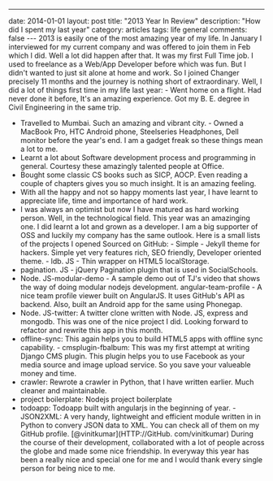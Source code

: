 ---
date: 2014-01-01
layout: post
title: "2013 Year In Review"
description: "How did I spent my last year"
category: articles
tags: life general
comments: false
--- 2013 is easily one of the most amazing year of my life. In January I
interviewed for my current company and was offered to join them in Feb
which I did. Well a lot did happen after that. It was my first Full Time
job. I used to freelance as a Web/App Developer before which was fun.
But I didn't wanted to just sit alone at home and work. So I joined
Changer precisely 11 months and the journey is nothing short of
extraordinary. Well, I did a lot of things first time in my life last year: - Went home on a flight. Had never done it before, It's an amazing experience. Got my B. E. degree in Civil Engineering in the same trip.
- Travelled to Mumbai. Such an amazing and vibrant city. - Owned a MacBook Pro, HTC Android phone, Steelseries Headphones, Dell
monitor before the year's end. I am a gadget freak so these things mean
a lot to me.
- Learnt a lot about Software development process and programming in
general. Courtesy these amazingly talented people at Office.
- Bought some classic CS books such as SICP, AOCP. Even reading a couple
of chapters gives you so much insight. It is an amazing feeling.
- With all the happy and not so happy moments last year, I have learnt
to appreciate life, time and importance of hard work.
- I was always an optimist but now I have matured as hard working person. Well, in the technological field. This year was an amazinging one. I did
learnt a lot and grown as a developer. I am a big supporter of OSS
and luckily my company has the same outlook. Here is a small lists of the projects I opened Sourced on GitHub: - Simple - Jekyll theme for hackers. Simple yet very features rich, SEO
friendly, Developer oriented theme. - ldb. JS - Thin wrapper on HTML5 localStorage.
- pagination. JS - jQuery Pagination plugin that is used in SocialSchools.
- Node. JS-modular-demo	- A sample demo out of TJ's video that shows the way
of doing modular nodejs development.
angular-team-profile - A nice team profile viewer built on AngularJS. It
uses GitHub's API as backend. Also, built an Android app for the same
using Phonegap.
- Node. JS-twitter: A twitter clone written with Node. JS, express and mongodb.
This was one of the nice project I did. Looking forward to refactor and
rewrite this app in this month.
- offline-sync: This again helps you to build HTML5 apps with offline
sync capability. - cmsplugin-fbalbum: This was my first attempt at writing Django CMS
plugin. This plugin helps you to use Facebook as your media source and
image upload service. So you save your valueable money and time.
- crawler: Rewrote a crawler in Python, that I have written earlier.
Much cleaner and maintainable.
- project boilerplate: Nodejs project boilerplate
- todoapp: Todoapp built with angularjs in the beginning of year. - JSON2XML: A very handy, lightweight and efficient module written in
in Python to convery JSON data to XML. You can check all of them on my GitHub profile.
[@vinitkumar](HTTP://GitHub. com/vinitkumar) During the course of their development, collaborated with a lot of
people across the globe and made some nice friendship. In everyway this
year has been a really nice and special one for me and I would thank
every single person for being nice to me. 